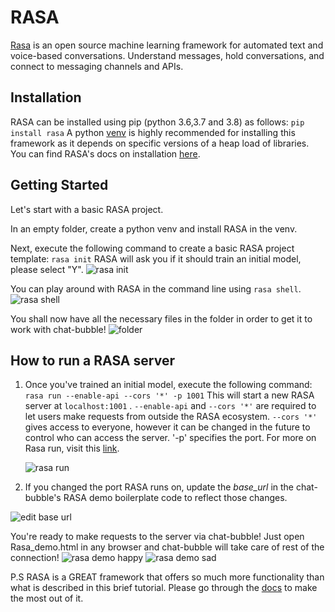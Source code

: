 # RASA

[Rasa](https://rasa.com/docs/rasa/) is an open source machine learning framework for automated text and voice-based conversations. Understand messages, hold conversations, and connect to messaging channels and APIs.

## Installation

RASA can be installed using pip (python 3.6,3.7 and 3.8) as follows:
`pip install rasa`
A python [venv](https://docs.python.org/3/library/venv.html) is highly recommended for installing this framework as it depends on specific versions of a heap load of libraries.
You can find RASA's docs on installation [here](https://rasa.com/docs/rasa/installation).

## Getting Started

Let's start with a basic RASA project.

In an empty folder, create a python venv and install RASA in the venv.

Next, execute the following command to create a basic RASA project template:
`rasa init`
RASA will ask you if it should train an initial model, please select "Y".
![rasa init](images/rasa_init.png)

You can play around with RASA in the command line using `rasa shell`.
![rasa shell](images/rasa_shell.png)

You shall now have all the necessary files in the folder in order to get it to work with chat-bubble!
![folder](images/folder.png)

## How to run a RASA server

1. Once you've trained an initial model, execute the following command:
   `rasa run --enable-api --cors '*' -p 1001`
   This will start a new RASA server at `localhost:1001` . `--enable-api` and `--cors '*'` are required to let users make requests from outside the RASA ecosystem. `--cors '*'` gives access to everyone, however it can be changed in the future to control who can access the server. '-p' specifies the port. For more on Rasa run, visit this [link](https://rasa.com/docs/rasa/command-line-interface#rasa-run).

   ![rasa run](images/rasa_run.png)

2) If you changed the port RASA runs on, update the _base_url_ in the chat-bubble's RASA demo boilerplate code to reflect those changes.

![edit base url](images/base_url_edit.png)

You're ready to make requests to the server via chat-bubble!
Just open Rasa_demo.html in any browser and chat-bubble will take care of rest of the connection!
![rasa demo happy](images/happy_path.gif)
![rasa demo sad](images/sad_path.gif)

P.S RASA is a GREAT framework that offers so much more functionality than what is described in this brief tutorial. Please go through the [docs](https://rasa.com/docs/rasa/) to make the most out of it.
